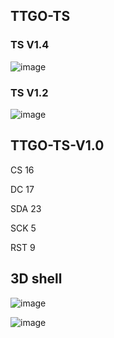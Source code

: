## TTGO-TS

### TS V1.4

![image](https://github.com/LilyGO/TTGO-TS-V1.2/blob/master/Image/T10_V1.4.jpg)

### TS V1.2

![image](https://github.com/LilyGO/TTGO-TS-V1.2/blob/master/Image/T10_V1.2.jpg)


## TTGO-TS-V1.0

CS  16

DC  17

SDA 23

SCK 5

RST 9

## 3D shell

![image](https://github.com/LilyGO/TTGO-TS-V1.2/blob/master/Image/image1.jpg)

![image](https://github.com/LilyGO/TTGO-TS-V1.2/blob/master/Image/image2.jpg)
